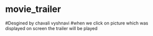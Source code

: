# movie_trailer
#Desgined by  chavali vyshnavi
#when we click on picture which was displayed on screen the trailer will be played 
